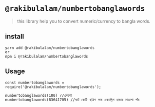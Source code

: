 # `@rakibulalam/numbertobanglawords`

> this library help you to convert numeric/currency to bangla words.

## install

```
yarn add @rakibulalam/numbertobanglawords
or
npm i @rakibulalam/numbertobanglawords
```

## Usage

```
const numbertobanglawords = require('@rakibulalam/numbertobanglawords');

numbertobanglawords(100) //একশো
numbertobanglawords(83641705) //আট কোটি ছত্রিশ লাখ একচল্লিশ হাজার সাতশো পাঁচ
```
